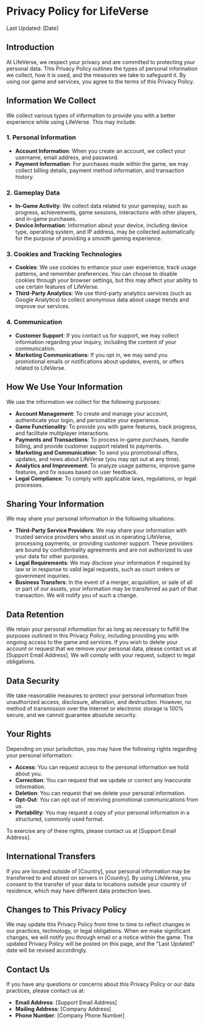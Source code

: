 # Privacy Policy for LifeVerse

Last Updated: [Date]

## Introduction
At LifeVerse, we respect your privacy and are committed to protecting your personal data. This Privacy Policy outlines the types of personal information we collect, how it is used, and the measures we take to safeguard it. By using our game and services, you agree to the terms of this Privacy Policy.

## Information We Collect
We collect various types of information to provide you with a better experience while using LifeVerse. This may include:

### 1. **Personal Information**
- **Account Information**: When you create an account, we collect your username, email address, and password.
- **Payment Information**: For purchases made within the game, we may collect billing details, payment method information, and transaction history.

### 2. **Gameplay Data**
- **In-Game Activity**: We collect data related to your gameplay, such as progress, achievements, game sessions, interactions with other players, and in-game purchases.
- **Device Information**: Information about your device, including device type, operating system, and IP address, may be collected automatically for the purpose of providing a smooth gaming experience.

### 3. **Cookies and Tracking Technologies**
- **Cookies**: We use cookies to enhance your user experience, track usage patterns, and remember preferences. You can choose to disable cookies through your browser settings, but this may affect your ability to use certain features of LifeVerse.
- **Third-Party Analytics**: We use third-party analytics services (such as Google Analytics) to collect anonymous data about usage trends and improve our services.

### 4. **Communication**
- **Customer Support**: If you contact us for support, we may collect information regarding your inquiry, including the content of your communication.
- **Marketing Communications**: If you opt in, we may send you promotional emails or notifications about updates, events, or offers related to LifeVerse.

## How We Use Your Information
We use the information we collect for the following purposes:

- **Account Management**: To create and manage your account, authenticate your login, and personalize your experience.
- **Game Functionality**: To provide you with game features, track progress, and facilitate multiplayer interactions.
- **Payments and Transactions**: To process in-game purchases, handle billing, and provide customer support related to payments.
- **Marketing and Communication**: To send you promotional offers, updates, and news about LifeVerse (you may opt out at any time).
- **Analytics and Improvement**: To analyze usage patterns, improve game features, and fix issues based on user feedback.
- **Legal Compliance**: To comply with applicable laws, regulations, or legal processes.

## Sharing Your Information
We may share your personal information in the following situations:

- **Third-Party Service Providers**: We may share your information with trusted service providers who assist us in operating LifeVerse, processing payments, or providing customer support. These providers are bound by confidentiality agreements and are not authorized to use your data for other purposes.
- **Legal Requirements**: We may disclose your information if required by law or in response to valid legal requests, such as court orders or government inquiries.
- **Business Transfers**: In the event of a merger, acquisition, or sale of all or part of our assets, your information may be transferred as part of that transaction. We will notify you of such a change.

## Data Retention
We retain your personal information for as long as necessary to fulfill the purposes outlined in this Privacy Policy, including providing you with ongoing access to the game and services. If you wish to delete your account or request that we remove your personal data, please contact us at [Support Email Address]. We will comply with your request, subject to legal obligations.

## Data Security
We take reasonable measures to protect your personal information from unauthorized access, disclosure, alteration, and destruction. However, no method of transmission over the Internet or electronic storage is 100% secure, and we cannot guarantee absolute security.

## Your Rights
Depending on your jurisdiction, you may have the following rights regarding your personal information:

- **Access**: You can request access to the personal information we hold about you.
- **Correction**: You can request that we update or correct any inaccurate information.
- **Deletion**: You can request that we delete your personal information.
- **Opt-Out**: You can opt out of receiving promotional communications from us.
- **Portability**: You may request a copy of your personal information in a structured, commonly used format.

To exercise any of these rights, please contact us at [Support Email Address].

## International Transfers
If you are located outside of [Country], your personal information may be transferred to and stored on servers in [Country]. By using LifeVerse, you consent to the transfer of your data to locations outside your country of residence, which may have different data protection laws.

## Changes to This Privacy Policy
We may update this Privacy Policy from time to time to reflect changes in our practices, technology, or legal obligations. When we make significant changes, we will notify you through email or a notice within the game. The updated Privacy Policy will be posted on this page, and the "Last Updated" date will be revised accordingly.

## Contact Us
If you have any questions or concerns about this Privacy Policy or our data practices, please contact us at:

- **Email Address**: [Support Email Address]
- **Mailing Address**: [Company Address]
- **Phone Number**: [Company Phone Number]